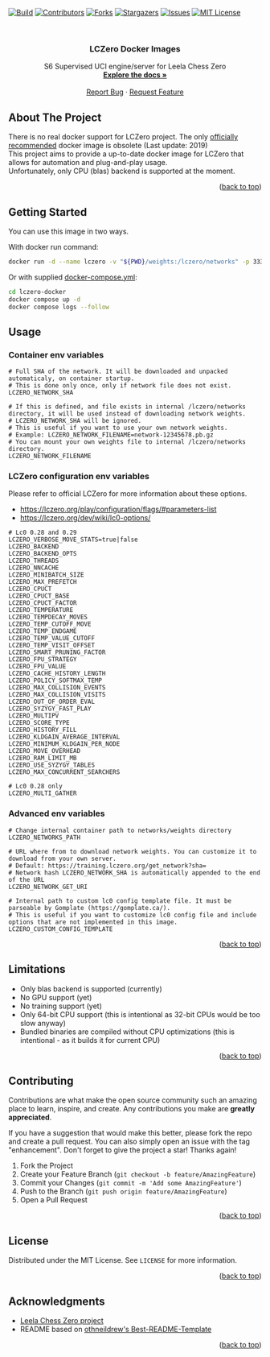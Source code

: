 <!-- Improved compatibility of back to top link: See: https://github.com/N0rthernL1ghts/lczero-docker/pull/73 -->
<a name="readme-top"></a>


<!-- PROJECT SHIELDS -->
[![Build][github-actions-build]][github-actions-build-url]
[![Contributors][contributors-shield]][contributors-url]
[![Forks][forks-shield]][forks-url]
[![Stargazers][stars-shield]][stars-url]
[![Issues][issues-shield]][issues-url]
[![MIT License][license-shield]][license-url]


<!-- PROJECT LOGO -->
<br />
<div align="center">
<h3 align="center">LCZero Docker Images</h3>

  <p align="center">
    S6 Supervised UCI engine/server for Leela Chess Zero
    <br />
    <a href="https://github.com/N0rthernL1ghts/lczero-docker"><strong>Explore the docs »</strong></a>
    <br />
    <br />
    <a href="https://github.com/N0rthernL1ghts/lczero-docker/issues">Report Bug</a>
    ·
    <a href="https://github.com/N0rthernL1ghts/lczero-docker/issues">Request Feature</a>
  </p>
</div>

<!-- ABOUT THE PROJECT -->
## About The Project
There is no real docker support for LCZero project. The only [officially recommended](https://github.com/vochicong/lc0-docker) docker image is obsolete (Last update: 2019) <br/>
This project aims to provide a up-to-date docker image for LCZero that allows for automation and plug-and-play usage.<br/>
Unfortunately, only CPU (blas) backend is supported at the moment. <br/>

<p align="right">(<a href="#readme-top">back to top</a>)</p>

<!-- GETTING STARTED -->
## Getting Started

You can use this image in two ways.

With docker run command: <br/>
```sh
docker run -d --name lczero -v "${PWD}/weights:/lczero/networks" -p 3333:3333 ghcr.io/n0rthernl1ghts/lc0:latest
```

Or with supplied [docker-compose.yml](docker-compose.yml): <br/>
```sh
cd lczero-docker
docker compose up -d
docker compose logs --follow
```



<!-- USAGE EXAMPLES -->
## Usage

### Container env variables
```dotenv
# Full SHA of the network. It will be downloaded and unpacked automaticaly, on container startup.
# This is done only once, only if network file does not exist.
LCZERO_NETWORK_SHA

# If this is defined, and file exists in internal /lczero/networks directory, it will be used instead of downloading network weights. 
# LCZERO_NETWORK_SHA will be ignored.
# This is useful if you want to use your own network weights.
# Example: LCZERO_NETWORK_FILENAME=network-12345678.pb.gz
# You can mount your own weights file to internal /lczero/networks directory.
LCZERO_NETWORK_FILENAME
```

### LCZero configuration env variables
Please refer to official LCZero for more information about these options.
- https://lczero.org/play/configuration/flags/#parameters-list
- https://lczero.org/dev/wiki/lc0-options/

```dotenv
# Lc0 0.28 and 0.29
LCZERO_VERBOSE_MOVE_STATS=true|false
LCZERO_BACKEND
LCZERO_BACKEND_OPTS
LCZERO_THREADS
LCZERO_NNCACHE
LCZERO_MINIBATCH_SIZE
LCZERO_MAX_PREFETCH
LCZERO_CPUCT
LCZERO_CPUCT_BASE
LCZERO_CPUCT_FACTOR
LCZERO_TEMPERATURE
LCZERO_TEMPDECAY_MOVES
LCZERO_TEMP_CUTOFF_MOVE
LCZERO_TEMP_ENDGAME
LCZERO_TEMP_VALUE_CUTOFF
LCZERO_TEMP_VISIT_OFFSET
LCZERO_SMART_PRUNING_FACTOR
LCZERO_FPU_STRATEGY
LCZERO_FPU_VALUE
LCZERO_CACHE_HISTORY_LENGTH
LCZERO_POLICY_SOFTMAX_TEMP
LCZERO_MAX_COLLISION_EVENTS
LCZERO_MAX_COLLISION_VISITS
LCZERO_OUT_OF_ORDER_EVAL
LCZERO_SYZYGY_FAST_PLAY
LCZERO_MULTIPV
LCZERO_SCORE_TYPE
LCZERO_HISTORY_FILL
LCZERO_KLDGAIN_AVERAGE_INTERVAL
LCZERO_MINIMUM_KLDGAIN_PER_NODE
LCZERO_MOVE_OVERHEAD
LCZERO_RAM_LIMIT_MB
LCZERO_USE_SYZYGY_TABLES
LCZERO_MAX_CONCURRENT_SEARCHERS

# Lc0 0.28 only
LCZERO_MULTI_GATHER

```
### Advanced env variables
```dotenv
# Change internal container path to networks/weights directory
LCZERO_NETWORKS_PATH

# URL where from to download network weights. You can customize it to download from your own server.
# Default: https://training.lczero.org/get_network?sha=
# Network hash LCZERO_NETWORK_SHA is automatically appended to the end of the URL
LCZERO_NETWORK_GET_URI

# Internal path to custom lc0 config template file. It must be parseable by Gomplate (https://gomplate.ca/).
# This is useful if you want to customize lc0 config file and include options that are not implemented in this image.
LCZERO_CUSTOM_CONFIG_TEMPLATE
```

<p align="right">(<a href="#readme-top">back to top</a>)</p>


<!-- LIMITATIONS -->
## Limitations

- Only blas backend is supported (currently)
- No GPU support (yet)
- No training support (yet)
- Only 64-bit CPU support (this is intentional as 32-bit CPUs would be too slow anyway)
- Bundled binaries are compiled without CPU optimizations (this is intentional - as it builds it for current CPU)

<p align="right">(<a href="#readme-top">back to top</a>)</p>




<!-- CONTRIBUTING -->
## Contributing

Contributions are what make the open source community such an amazing place to learn, inspire, and create. Any contributions you make are **greatly appreciated**.

If you have a suggestion that would make this better, please fork the repo and create a pull request. You can also simply open an issue with the tag "enhancement".
Don't forget to give the project a star! Thanks again!

1. Fork the Project
2. Create your Feature Branch (`git checkout -b feature/AmazingFeature`)
3. Commit your Changes (`git commit -m 'Add some AmazingFeature'`)
4. Push to the Branch (`git push origin feature/AmazingFeature`)
5. Open a Pull Request

<p align="right">(<a href="#readme-top">back to top</a>)</p>



<!-- LICENSE -->
## License

Distributed under the MIT License. See `LICENSE` for more information.

<p align="right">(<a href="#readme-top">back to top</a>)</p>


<!-- ACKNOWLEDGMENTS -->
## Acknowledgments

* [Leela Chess Zero project](https://lczero.org/)
* README based on [othneildrew's Best-README-Template](https://github.com/othneildrew/Best-README-Template)

<p align="right">(<a href="#readme-top">back to top</a>)</p>



<!-- MARKDOWN LINKS & IMAGES -->
<!-- https://www.markdownguide.org/basic-syntax/#reference-style-links -->
[contributors-shield]: https://img.shields.io/github/contributors/N0rthernL1ghts/lczero-docker.svg?style=for-the-badge
[contributors-url]: https://github.com/N0rthernL1ghts/lczero-docker/graphs/contributors
[forks-shield]: https://img.shields.io/github/forks/N0rthernL1ghts/lczero-docker.svg?style=for-the-badge
[forks-url]: https://github.com/N0rthernL1ghts/lczero-docker/network/members
[stars-shield]: https://img.shields.io/github/stars/N0rthernL1ghts/lczero-docker.svg?style=for-the-badge
[stars-url]: https://github.com/N0rthernL1ghts/lczero-docker/stargazers
[issues-shield]: https://img.shields.io/github/issues/N0rthernL1ghts/lczero-docker.svg?style=for-the-badge
[issues-url]: https://github.com/N0rthernL1ghts/lczero-docker/issues
[license-shield]: https://img.shields.io/github/license/N0rthernL1ghts/lczero-docker.svg?style=for-the-badge
[license-url]: https://github.com/N0rthernL1ghts/lczero-docker/blob/master/LICENSE.txt
[github-actions-build]: https://img.shields.io/github/actions/workflow/status/N0rthernL1ghts/lczero-docker/image.yml?style=for-the-badge
[github-actions-build-url]: https://github.com/N0rthernL1ghts/lczero-docker/actions/workflows/image.yml
